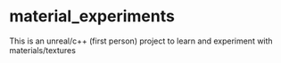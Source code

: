 # material_experiments
This is an unreal/c++ (first person) project to learn and experiment with materials/textures

